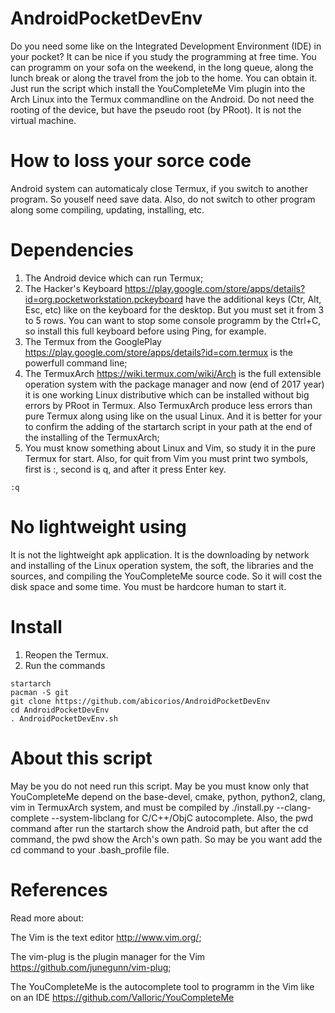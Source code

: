 # AndroidPocketDevEnv
Do you need some like on the Integrated Development Environment (IDE) in your pocket? It can be nice if you study the programming at free time. You can programm on your sofa on the weekend, in the long queue, along the lunch break or along the travel from the job to the home. You can obtain it. Just run the script which install the YouCompleteMe Vim plugin into the Arch Linux into the Termux commandline on the Android. Do not need the rooting of the device, but have the pseudo root (by PRoot). It is not the virtual machine.
# How to loss your sorce code
Android system can automaticaly close Termux, if you switch to another program. So youself need save data. Also, do not switch to other program along some compiling, updating, installing, etc.
# Dependencies
1. The Android device which can run Termux;
2. The Hacker's Keyboard https://play.google.com/store/apps/details?id=org.pocketworkstation.pckeyboard have the additional keys  (Ctr, Alt, Esc, etc) like on the keyboard for the desktop. But you must set it from 3 to 5 rows. You can want to stop some console programm by the Ctrl+C, so install this full keyboard before using Ping, for example.
3. The Termux from the GooglePlay https://play.google.com/store/apps/details?id=com.termux is the powerfull command line;
4. The TermuxArch https://wiki.termux.com/wiki/Arch is the full extensible operation system with the package manager and now (end of 2017 year) it is one working Linux distributive which can be installed without big errors by PRoot in Termux. Also TermuxArch produce less errors than pure Termux along using like on the usual Linux. And it is better for your to confirm the adding of the startarch script in your path at the end of the installing of the TermuxArch;
5. You must know something about Linux and Vim, so study it in the pure Termux for start. Also, for quit from Vim you must print two symbols, first is :, second is q, and after it press Enter key.
```
:q
```
# No lightweight using
It is not the lightweight apk application. It is the downloading by network and installing of the Linux operation system, the soft, the libraries and the sources, and compiling the YouCompleteMe source code. So it will cost the disk space and some time. You must be hardcore human to start it.
# Install
1. Reopen the Termux.
2. Run the commands
```
startarch
pacman -S git
git clone https://github.com/abicorios/AndroidPocketDevEnv
cd AndroidPocketDevEnv
. AndroidPocketDevEnv.sh
```
# About this script
May be you do not need run this script. May be you must know only that YouCompleteMe depend on the base-devel, cmake, python, python2, clang, vim in TermuxArch system, and must be compiled by ./install.py --clang-complete --system-libclang for C/C++/ObjC autocomplete. Also, the pwd command after run the startarch show the Android path, but after the cd command, the pwd show the Arch's own path. So may be you want add the cd command to your .bash_profile file.
# References
Read more about:

The Vim is the text editor http://www.vim.org/;

The vim-plug is the plugin manager for the Vim https://github.com/junegunn/vim-plug;

The YouCompleteMe is the autocomplete tool to programm in the Vim like on an IDE https://github.com/Valloric/YouCompleteMe
